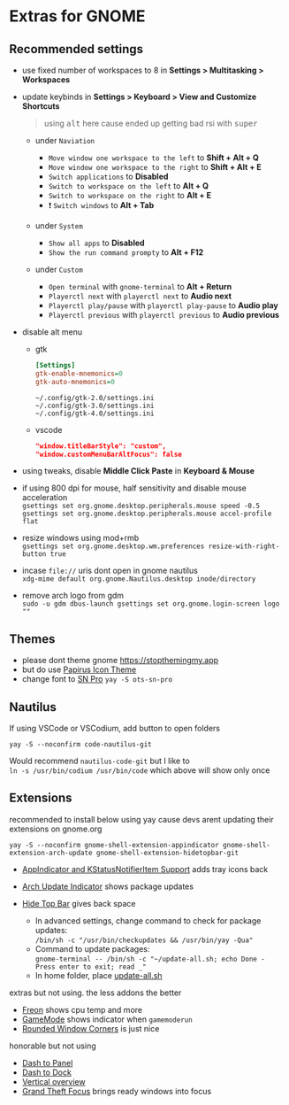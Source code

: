 # Extras for GNOME

## Recommended settings

-   use fixed number of workspaces to 8 in **Settings > Multitasking > Workspaces**

-   update keybinds in **Settings > Keyboard > View and Customize Shortcuts**

    > using <kbd>alt</kbd> here cause ended up getting bad rsi with <kbd>super</kbd>

    -   under `Naviation`

        -   `Move window one workspace to the left` to **Shift + Alt + Q**
        -   `Move window one workspace to the right` to **Shift + Alt + E**
        -   `Switch applications` to **Disabled**
        -   `Switch to workspace on the left` to **Alt + Q**
        -   `Switch to workspace on the right` to **Alt + E**
        -   ❗ `Switch windows` to **Alt + Tab**

    -   under `System`

        -   `Show all apps` to **Disabled**
        -   `Show the run command prompty` to **Alt + F12**

    -   under `Custom`
        -   `Open terminal` with `gnome-terminal` to **Alt + Return**
        -   `Playerctl next` with `playerctl next` to **Audio next**
        -   `Playerctl play/pause` with `playerctl play-pause` to **Audio play**
        -   `Playerctl previous` with `playerctl previous` to **Audio previous**

-   disable alt menu

    -   gtk

        ```ini
        [Settings]
        gtk-enable-mnemonics=0
        gtk-auto-mnemonics=0
        ```

        `~/.config/gtk-2.0/settings.ini`</br>
        `~/.config/gtk-3.0/settings.ini`</br>
        `~/.config/gtk-4.0/settings.ini`</br>

    -   vscode

        ```json
        "window.titleBarStyle": "custom",
        "window.customMenuBarAltFocus": false
        ```

-   using tweaks, disable **Middle Click Paste** in **Keyboard & Mouse**

-   if using 800 dpi for mouse, half sensitivity and disable mouse acceleration<br>
    `gsettings set org.gnome.desktop.peripherals.mouse speed -0.5`<br>
    `gsettings set org.gnome.desktop.peripherals.mouse accel-profile flat`

-   resize windows using mod+rmb<br>
    `gsettings set org.gnome.desktop.wm.preferences resize-with-right-button true`

-   incase `file://` uris dont open in gnome nautilus<br>
    `xdg-mime default org.gnome.Nautilus.desktop inode/directory`

-   remove arch logo from gdm<br>
    `sudo -u gdm dbus-launch gsettings set org.gnome.login-screen logo ""`

## Themes

-   please dont theme gnome https://stopthemingmy.app
-   but do use [Papirus Icon Theme](https://github.com/PapirusDevelopmentTeam/papirus-icon-theme)
-   change font to [SN Pro](https://supernotes.app/open-source/sn-pro/) `yay -S ots-sn-pro`

## Nautilus

If using VSCode or VSCodium, add button to open folders

`yay -S --noconfirm code-nautilus-git`

Would recommend `nautilus-code-git` but I like to<br/>
`ln -s /usr/bin/codium /usr/bin/code` which above will show only once

## Extensions

recommended to install below using yay cause devs arent updating their extensions on gnome.org

`yay -S --noconfirm gnome-shell-extension-appindicator gnome-shell-extension-arch-update gnome-shell-extension-hidetopbar-git`

-   [AppIndicator and KStatusNotifierItem Support](https://extensions.gnome.org/extension/615/appindicator-support/) adds tray icons back
-   [Arch Update Indicator](https://extensions.gnome.org/extension/1010/archlinux-updates-indicator/) shows package updates
-   [Hide Top Bar](https://extensions.gnome.org/extension/545/hide-top-bar/) gives back space

    -   In advanced settings, change command to check for package updates:<br>
        `/bin/sh -c "/usr/bin/checkupdates && /usr/bin/yay -Qua"`
    -   Command to update packages:<br>
        `gnome-terminal -- /bin/sh -c "~/update-all.sh; echo Done - Press enter to exit; read _"`
    -   In home folder, place [update-all.sh](https://raw.githubusercontent.com/makinori/dots/main/other/update-all.sh)

extras but not using. the less addons the better

-   [Freon](https://extensions.gnome.org/extension/841/freon/) shows cpu temp and more
-   [GameMode](https://extensions.gnome.org/extension/1852/gamemode/) shows indicator when `gamemoderun`
-   [Rounded Window Corners](https://extensions.gnome.org/extension/5237/rounded-window-corners/) is just nice

honorable but not using

-   [Dash to Panel](https://extensions.gnome.org/extension/1160/dash-to-panel/)
-   [Dash to Dock](https://extensions.gnome.org/extension/307/dash-to-dock/)
-   [Vertical overview](https://extensions.gnome.org/extension/4144/vertical-overview/)
-   [Grand Theft Focus](https://extensions.gnome.org/extension/5410/grand-theft-focus/) brings ready windows into focus
